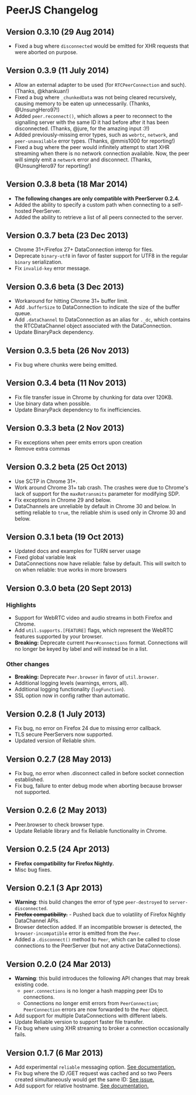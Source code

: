 # PeerJS Changelog

## Version 0.3.10 (29 Aug 2014)
* Fixed a bug where `disconnected` would be emitted for XHR requests that were aborted on purpose.

## Version 0.3.9 (11 July 2014)
* Allow an external adapter to be used (for `RTCPeerConnection` and such). (Thanks, @khankuan!)
* Fixed a bug where `_chunkedData` was not being cleared recursively, causing memory to be eaten up unnecessarily. (Thanks, @UnsungHero97!)
* Added `peer.reconnect()`, which allows a peer to reconnect to the signalling server with the same ID it had before after it has been disconnected. (Thanks, @jure, for the amazing input :)!)
* Added previously-missing error types, such as `webrtc`, `network`, and `peer-unavailable` error types. (Thanks, @mmis1000 for reporting!)
* Fixed a bug where the peer would infinitely attempt to start XHR streaming when there is no network connection available. Now, the peer will simply emit a `network` error and disconnect. (Thanks, @UnsungHero97 for reporting!)

## Version 0.3.8 beta (18 Mar 2014)
* **The following changes are only compatible with PeerServer 0.2.4.**
* Added the ability to specify a custom path when connecting to a self-hosted
  PeerServer.
* Added the ability to retrieve a list of all peers connected to the server.

## Version 0.3.7 beta (23 Dec 2013)
* Chrome 31+/Firefox 27+ DataConnection interop for files.
* Deprecate `binary-utf8` in favor of faster support for UTF8 in the regular
  `binary` serialization.
* Fix `invalid-key` error message.

## Version 0.3.6 beta (3 Dec 2013)
* Workaround for hitting Chrome 31+ buffer limit.
* Add `.bufferSize` to DataConnection to indicate the size of the buffer queue.
* Add `.dataChannel` to DataConnection as an alias for `._dc`, which contains
  the RTCDataChannel object associated with the DataConnection.
* Update BinaryPack dependency.

## Version 0.3.5 beta (26 Nov 2013)
* Fix bug where chunks were being emitted.

## Version 0.3.4 beta (11 Nov 2013)
* Fix file transfer issue in Chrome by chunking for data over 120KB.
* Use binary data when possible.
* Update BinaryPack dependency to fix inefficiencies.

## Version 0.3.3 beta (2 Nov 2013)
* Fix exceptions when peer emits errors upon creation
* Remove extra commas

## Version 0.3.2 beta (25 Oct 2013)
* Use SCTP in Chrome 31+.
* Work around Chrome 31+ tab crash. The crashes were due to Chrome's lack of support for the `maxRetransmits` parameter for modifying SDP.
* Fix exceptions in Chrome 29 and below.
* DataChannels are unreliable by default in Chrome 30 and below. In setting
  reliable to `true`, the reliable shim is used only in Chrome 30 and below.

## Version 0.3.1 beta (19 Oct 2013)
* Updated docs and examples for TURN server usage
* Fixed global variable leak
* DataConnections now have reliable: false by default. This will switch to on when reliable: true works in more browsers

## Version 0.3.0 beta (20 Sept 2013)

### Highlights
* Support for WebRTC video and audio streams in both Firefox and Chrome.
* Add `util.supports.[FEATURE]` flags, which represent the WebRTC features
  supported by your browser.
* **Breaking:** Deprecate current `Peer#connections` format. Connections will no longer be
  keyed by label and will instead be in a list.

### Other changes
* **Breaking:** Deprecate `Peer.browser` in favor of `util.browser`.
* Additional logging levels (warnings, errors, all).
* Additional logging functionality (`logFunction`).
* SSL option now in config rather than automatic.

## Version 0.2.8 (1 July 2013)
* Fix bug, no error on Firefox 24 due to missing error callback.
* TLS secure PeerServers now supported.
* Updated version of Reliable shim.

## Version 0.2.7 (28 May 2013)
* Fix bug, no error when .disconnect called in before socket connection established.
* Fix bug, failure to enter debug mode when aborting because browser not supported.

## Version 0.2.6 (2 May 2013)
* Peer.browser to check browser type.
* Update Reliable library and fix Reliable functionality in Chrome.

## Version 0.2.5 (24 Apr 2013)
* **Firefox compatibility for Firefox Nightly.**
* Misc bug fixes.

## Version 0.2.1 (3 Apr 2013)
* **Warning**: this build changes the error of type `peer-destroyed` to `server-disconnected`.
* ~~**Firefox compatibility.**~~ - Pushed back due to volatility of Firefox Nightly DataChannel APIs.
* Browser detection added. If an incompatible browser is detected, the `browser-incompatible` error is emitted from the `Peer`.
* Added a `.disconnect()` method to `Peer`, which can be called to close connections to the PeerServer (but not any active DataConnections).

## Version 0.2.0 (24 Mar 2013)
* **Warning**: this build introduces the following API changes that may break existing code.
  * `peer.connections` is no longer a hash mapping peer IDs to connections.
  * Connections no longer emit errors from `PeerConnection`; `PeerConnection` errors are now forwarded to the `Peer` object.
* Add support for multiple DataConnections with different labels.
* Update Reliable version to support faster file transfer.
* Fix bug where using XHR streaming to broker a connection occasionally fails.

## Version 0.1.7 (6 Mar 2013)
* Add experimental `reliable` messaging option. [See documentation.](https://github.com/peers/peerjs/blob/master/docs/api.md#experimental-reliable-and-large-file-transfer)
* Fix bug where the ID /GET request was cached and so two Peers created simultaneously would get the same ID: [See issue.](https://github.com/peers/peerjs-server/issues/2)
* Add support for relative hostname. [See documentation.](https://github.com/peers/peerjs/blob/master/docs/api.md#new-peerid-options)
